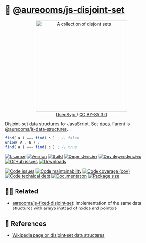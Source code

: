:rice_ball: [@aureooms/js-disjoint-set](https://aureooms.github.io/js-disjoint-set)
==

<p align="center">
<a href="https://commons.wikimedia.org/wiki/File:Disjuct-sets.svg">
<img alt="A collection of disjoint sets" src="https://upload.wikimedia.org/wikipedia/commons/8/89/Disjuct-sets.svg" width="300">
</a><br/>
<a href="https://commons.wikimedia.org/w/index.php?title=User:Svjo">
User:Svjo
</a>
/
<a href="https://creativecommons.org/licenses/by-sa/3.0">CC BY-SA 3.0</a>
</p>


Disjoint-set data structures for JavaScript.
See [docs](https://aureooms.github.io/js-disjoint-set).
Parent is
[@aureooms/js-data-structures](https://github.com/aureooms/js-data-structures).

```js
find( a ) === find( b ) ; // false
union( A , B ) ;
find( a ) === find( b ) ; // true
```

[![License](https://img.shields.io/github/license/aureooms/js-disjoint-set.svg)](https://raw.githubusercontent.com/aureooms/js-disjoint-set/main/LICENSE)
[![Version](https://img.shields.io/npm/v/@aureooms/js-disjoint-set.svg)](https://www.npmjs.org/package/@aureooms/js-disjoint-set)
[![Build](https://img.shields.io/travis/aureooms/js-disjoint-set/main.svg)](https://travis-ci.org/aureooms/js-disjoint-set/branches)
[![Dependencies](https://img.shields.io/david/aureooms/js-disjoint-set.svg)](https://david-dm.org/aureooms/js-disjoint-set)
[![Dev dependencies](https://img.shields.io/david/dev/aureooms/js-disjoint-set.svg)](https://david-dm.org/aureooms/js-disjoint-set?type=dev)
[![GitHub issues](https://img.shields.io/github/issues/aureooms/js-disjoint-set.svg)](https://github.com/aureooms/js-disjoint-set/issues)
[![Downloads](https://img.shields.io/npm/dm/@aureooms/js-disjoint-set.svg)](https://www.npmjs.org/package/@aureooms/js-disjoint-set)

[![Code issues](https://img.shields.io/codeclimate/issues/aureooms/js-disjoint-set.svg)](https://codeclimate.com/github/aureooms/js-disjoint-set/issues)
[![Code maintainability](https://img.shields.io/codeclimate/maintainability/aureooms/js-disjoint-set.svg)](https://codeclimate.com/github/aureooms/js-disjoint-set/trends/churn)
[![Code coverage (cov)](https://img.shields.io/codecov/c/gh/aureooms/js-disjoint-set/main.svg)](https://codecov.io/gh/aureooms/js-disjoint-set)
[![Code technical debt](https://img.shields.io/codeclimate/tech-debt/aureooms/js-disjoint-set.svg)](https://codeclimate.com/github/aureooms/js-disjoint-set/trends/technical_debt)
[![Documentation](https://aureooms.github.io/js-disjoint-set/badge.svg)](https://aureooms.github.io/js-disjoint-set/source.html)
[![Package size](https://img.shields.io/bundlephobia/minzip/@aureooms/js-disjoint-set)](https://bundlephobia.com/result?p=@aureooms/js-disjoint-set)

## :dancing_women: Related

  - [aureooms/js-fixed-disjoint-set](https://github.com/aureooms/js-fixed-disjoint-set):
    implementation of the same data structures with arrays instead of nodes and pointers

## :scroll: References

  - [Wikipedia page on disjoint-set data structures](https://en.wikipedia.org/wiki/Disjoint-set_data_structure)
